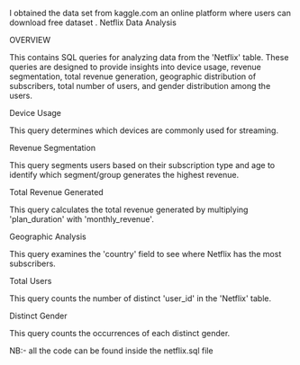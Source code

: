 I obtained the data set from kaggle.com an online platform where users can download free dataset .
Netflix Data Analysis


OVERVIEW 


This contains SQL queries for analyzing data from the 'Netflix' table. These queries are designed to provide insights into device usage, revenue segmentation, total revenue generation, geographic distribution of subscribers, total number of users, and gender distribution among the users. 



Device Usage

This query determines which devices are commonly used for streaming.

Revenue Segmentation

This query segments users based on their subscription type and age to identify which segment/group generates the highest revenue.

Total Revenue Generated

This query calculates the total revenue generated by multiplying 'plan_duration' with 'monthly_revenue'.

Geographic Analysis

This query examines the 'country' field to see where Netflix has the most subscribers.

Total Users

This query counts the number of distinct 'user_id' in the 'Netflix' table.

Distinct Gender

This query counts the occurrences of each distinct gender.

NB:- all the code can be found inside the netflix.sql file 

